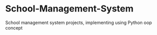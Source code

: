 # School-Management-System
School management system projects, implementing using Python oop concept
